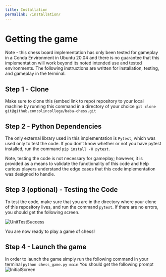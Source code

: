 ```yaml
---
title: Installation
permalink: /installation/
---
```


# Getting the game
Note - this chess board implementation has only been tested for gameplay in a Conda Environment in Ubuntu 20.04 and there is no guarantee that this implementation will work beyond its noted intended use and tested environments.
The following instructions are written for installation, testing, and gameplay in the terminal.
## Step 1 - Clone
Make sure to clone this (embed link to repo) repository to your local machine by running this command in a directory of your choice `git clone git@github.com:olincollege/baba-chess.git` 
## Step 2 - Python Dependencies
The only external library used in this implementation is `Pytest`, which was used only to test the code. If you don’t know whether or not you have pytest installed, run the command `pip install -U pytest`.

Note, testing the code is not necessary for gameplay; however, it is provided as a means to validate the functionality of this code and help curious players understand the edge cases that this code implementation was designed to handle.
## Step 3 (optional) - Testing the Code
To test the code, make sure that you are in the directory where your clone of this repository lives, and run the command `pytest`. If there are no errors, you should get the following screen.

![UnitTestSuccess](./images/UnitTestsSuccess.PNG)

You are now ready to play a game of chess!
## Step 4 - Launch the game
In order to launch the game simply run the following command in your terminal `python chess_game.py main`
You should get the following prompt
![InitialScreen](./images/initscreen.PNG)
